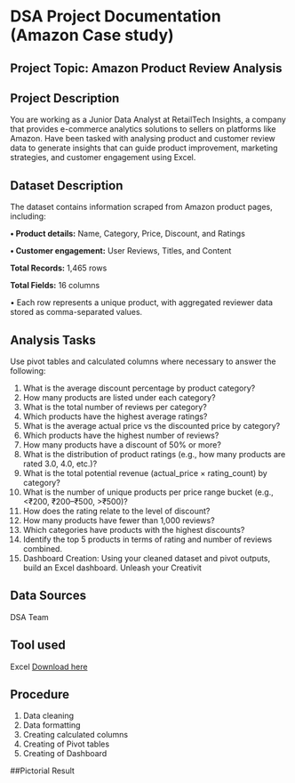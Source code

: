 # DSA Project Documentation (Amazon Case study)

## Project Topic: Amazon Product Review Analysis

## Project Description
You are working as a Junior Data Analyst at RetailTech Insights, a company that provides
e-commerce analytics solutions to sellers on platforms like Amazon. Have been
tasked with analysing product and customer review data to generate insights that can
guide product improvement, marketing strategies, and customer engagement using Excel.

## Dataset Description
The dataset contains information scraped from Amazon product pages, including:

**• Product details:** Name, Category, Price, Discount, and Ratings

**• Customer engagement:** User Reviews, Titles, and Content

**Total Records:** 1,465 rows

**Total Fields:** 16 columns

• Each row represents a unique product, with aggregated reviewer data
stored as comma-separated values.

## Analysis Tasks

Use pivot tables and calculated columns where necessary to answer the following:
1. What is the average discount percentage by product category?
2. How many products are listed under each category?
3. What is the total number of reviews per category?
4. Which products have the highest average ratings?
5. What is the average actual price vs the discounted price by category?
6. Which products have the highest number of reviews?
7. How many products have a discount of 50% or more?
8. What is the distribution of product ratings (e.g., how many products are rated 3.0,
4.0, etc.)?
9. What is the total potential revenue (actual_price × rating_count) by category?
10. What is the number of unique products per price range bucket (e.g., <₹200,
₹200–₹500, >₹500)?
11. How does the rating relate to the level of discount?
12. How many products have fewer than 1,000 reviews?
13. Which categories have products with the highest discounts?
14. Identify the top 5 products in terms of rating and number of reviews combined.
15. Dashboard Creation: Using your cleaned dataset and pivot outputs, build an Excel dashboard. Unleash your
Creativit

## Data Sources
DSA Team

## Tool used

Excel [Download here](https://www.microsoft.com)

## Procedure
1. Data cleaning
2. Data formatting
3. Creating calculated columns
4. Creating of Pivot tables
5. Creating of Dashboard

##Pictorial Result
